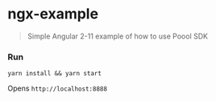 # ngx-example

> Simple Angular 2-11 example of how to use Poool SDK

### Run

`yarn install && yarn start`

Opens `http://localhost:8888`
